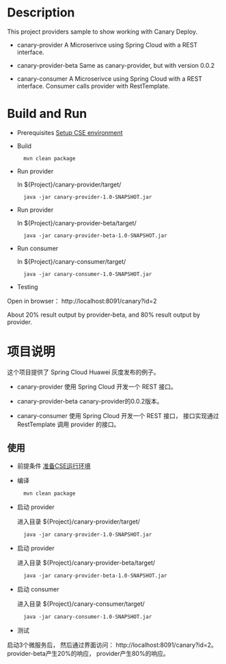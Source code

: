 # Description
This project providers sample to show working with Canary Deploy. 

* canary-provider
A Microserivce using Spring Cloud with a REST interface.

* canary-provider-beta
Same as canary-provider, but with version 0.0.2

* canary-consumer
A Microserivce using Spring Cloud with a REST interface. Consumer calls provider with RestTemplate.

# Build and Run

* Prerequisites
[Setup CSE environment](../CSE-ENV_CN.md)

* Build

        mvn clean package

* Run provider

  In ${Project}/canary-provider/target/
  
        java -jar canary-provider-1.0-SNAPSHOT.jar

* Run provider

  In ${Project}/canary-provider-beta/target/
  
        java -jar canary-provider-beta-1.0-SNAPSHOT.jar
        
* Run consumer

  In ${Project}/canary-consumer/target/

        java -jar canary-consumer-1.0-SNAPSHOT.jar

* Testing

Open in browser： http://localhost:8091/canary?id=2

About 20% result output by provider-beta, and 80% result output by provider. 

# 项目说明

这个项目提供了 Spring Cloud Huawei 灰度发布的例子。

* canary-provider
使用 Spring Cloud 开发一个 REST 接口。

* canary-provider-beta
canary-provider的0.0.2版本。 

* canary-consumer
使用 Spring Cloud 开发一个 REST 接口， 接口实现通过 RestTemplate 调用 provider 的接口。 

## 使用

* 前提条件
[准备CSE运行环境](../CSE-ENV_CN.md)

* 编译

        mvn clean package

* 启动 provider

  进入目录 ${Project}/canary-provider/target/
         
        java -jar canary-provider-1.0-SNAPSHOT.jar

* 启动 provider

  进入目录 ${Project}/canary-provider-beta/target/
         
        java -jar canary-provider-beta-1.0-SNAPSHOT.jar
        
* 启动 consumer

  进入目录 ${Project}/canary-consumer/target/
       
        java -jar canary-consumer-1.0-SNAPSHOT.jar

* 测试

启动3个微服务后， 然后通过界面访问： http://localhost:8091/canary?id=2。 provider-beta产生20%的响应，
provider产生80%的响应。
